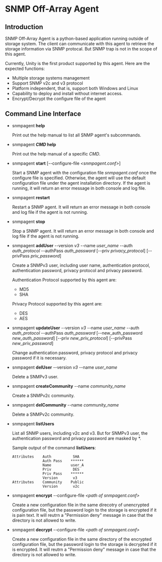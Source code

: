 # SNMP Off-Array Agent

## Introduction
SNMP Off-Array Agent is a python-based application running outside of storage system.
The client can communicate with this agent to retrieve the storage information via SNMP protocal.
But SNMP trap is not in the scope of this agent.

Currently, Unity is the first product supported by this agent. Here are the expected functions:
* Multiple storage systems management
* Support SNMP v2c and v3 protocol  
* Platform independent, that is, support both Windows and Linux
* Capability to deploy and install without internet access.
* Encrypt/Decrypt the configure file of the agent

## Command Line Interface
* snmpagent __help__

  Print out the help manual to list all SNMP agent's subcommands.
  
* snmpagent __*CMD* help__

  Print out the help manual of a specific *CMD*.

* snmpagent __start__ [--configure-file *\<snmpagent.conf\>*]

  Start a SNMP agent with the configuration file *snmpagent.conf* once the configure file is specified. 
Otherwise, the agent will use the default configuration file under the agent installation directory. If the agent is running, it will return an error message in both console and log file.

* snmpagent __restart__

  Restart a SNMP agent. It will return an error message in both console and log file if the agent is not running.
  
* snmpagent __stop__

  Stop a SNMP agent. It will return an error message in both console and log file if the agent is not running.

* snmpagent __addUser__ --version *v3* --name *user_name* --auth *auth_protocol* --authPass *auth_password* [--priv *privacy_protocol*] [--privPass *priv_password*]

  Create a SNMPv3 user, including user name, authentication protocol, authentication password, privacy protocol and privacy password.
   
   Authentication Protocol supported by this agent are:
   * MD5
   * SHA
   
   Privacy Protocol supported by this agent are:
   * DES
   * AES

* snmpagent __updateUser__ --version *v3* --name *user_name* --auth *auth_protocol* --authPass *auth_password* [--new_auth_password *new_auth_password*] [--priv *new_priv_protocol*] [--privPass *new_priv_password*]

  Change authentication password, privacy protocol and privacy password if it is necessary.

* snmpagent __delUser__  --version *v3* --name *user_name*

  Delete a SNMPv3 user.

* snmpagent __createCommunity__ --name *community_name*

  Create a SNMPv2c community.
  
* snmpagent __delCommunity__  --name *community_name*

  Delete a SNMPv2c community.

* snmpagent __listUsers__

  List all SNMP users, including v2c and v3. But for SNMPv3 user, the authentication password and privacy password are masked by *.

  Sample output of the command __listUsers__:
  ```
  Attributes    Auth          SHA
                Auth Pass    ******
                Name         user_A
                Priv          DES
                Priv Pass    ******
                Version       v3
  Attributes    Community    Public
                Version       v2c
  ```
    
* snmpagent __encrypt__  --configure-file *\<path of snmpagent.conf\>*

  Create a new configuration file in the same direcotry of unencrypted configuration file, but the password login to the storage is encrypted if it is pain text. It will reutrn a "Permission deny" message in case that the directory is not allowed to write.
  
* snmpagent __decrypt__  --configure-file *\<path of snmpagent.conf\>*

  Create a new configuration file in the same directory of the encrypted configuration file, but the password login to the storage is decrypted if it is encrypted. It will reutrn a "Permission deny" message in case that the directory is not allowed to write.
